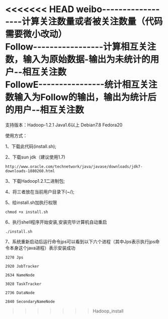 <<<<<<< HEAD
weibo------------------计算关注数量或者被关注数量（代码需要微小改动）<br/>
Follow-----------------计算相互关注数，输入为原始数据-输出为未统计的用户--相互关注数<br/>
FollowE----------------统计相互关注数输入为Follow的输出，输出为统计后的用户--相互关注数<br/>
=======
支持版本：Hadoop-1.2.1 Java1.6以上 Debian7.8 Fedora20

使用方式：

1、下载此代码(install.sh);

2、下载sun jdk（建议使用1.7)

    http://www.oracle.com/technetwork/java/javase/downloads/jdk7-downloads-1880260.html

3、下载Hadoop1.2.1二进制包;

4、将三者放在当前用户目录下(~/);

5、给install.sh加执行权限

    chmod +x install.sh

6、执行shell程序开始安装,安装完毕计算机自动重启

    ./install.sh

7、系统重新启动后运行命令jps可以看到以下六个进程（其中Jps表示执行jps命令本身这个java进程）表示安装成功

    3270 Jps

    2920 JobTracker

    2634 NameNode

    3028 TaskTracker

    2736 DataNode

    2840 SecondaryNameNode
>>>>>>> Hadoop_install
